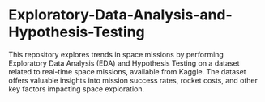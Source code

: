 # Exploratory-Data-Analysis-and-Hypothesis-Testing
This repository explores trends in space missions by performing Exploratory Data Analysis (EDA) and Hypothesis Testing on a dataset related to real-time space missions, available from Kaggle. The dataset offers valuable insights into mission success rates, rocket costs, and other key factors impacting space exploration.
